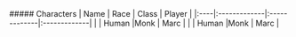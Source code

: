 <div class='classTable wide'>
##### Characters
| Name | Race | Class | Player |
|:----|:-------------|:-------------|:-------------|
| | Human |Monk | Marc |
|  | Human |Monk | Marc |

</div>
